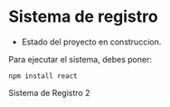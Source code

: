 <h1> Sistema de registro</h1>

- Estado del proyecto en construccion.

Para ejecutar el sistema, debes poner:

```npm install react```

Sistema de Registro 2
